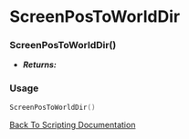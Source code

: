 # ScreenPosToWorldDir

### ScreenPosToWorldDir()
- ***Returns:*** 

### Usage

```Lua
ScreenPosToWorldDir()
```


[Back To Scripting Documentation](../README.md)
